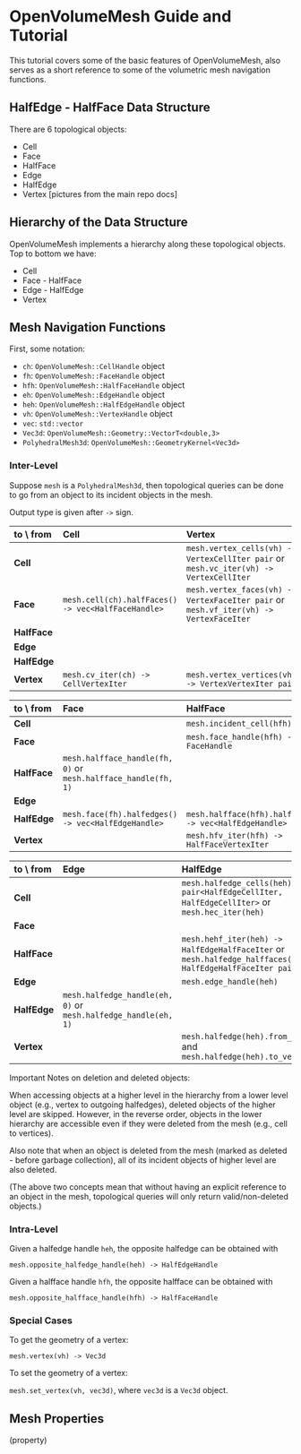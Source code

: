 # OpenVolumeMesh Guide and Tutorial
This tutorial covers some of the basic features of OpenVolumeMesh, also serves as a short reference to some of the volumetric mesh navigation functions.

## HalfEdge - HalfFace Data Structure
There are 6 topological objects:
- Cell
- Face
- HalfFace
- Edge
- HalfEdge
- Vertex
[pictures from the main repo docs]

## Hierarchy of the Data Structure
OpenVolumeMesh implements a hierarchy along these topological objects. Top to bottom we have:
- Cell
- Face - HalfFace
- Edge - HalfEdge
- Vertex

## Mesh Navigation Functions
First, some notation:
- `ch`: `OpenVolumeMesh::CellHandle` object
- `fh`: `OpenVolumeMesh::FaceHandle` object
- `hfh`: `OpenVolumeMesh::HalfFaceHandle` object
- `eh`: `OpenVolumeMesh::EdgeHandle` object
- `heh`: `OpenVolumeMesh::HalfEdgeHandle` object
- `vh`: `OpenVolumeMesh::VertexHandle` object
- `vec`: `std::vector`
- `Vec3d`: `OpenVolumeMesh::Geometry::VectorT<double,3>`
- `PolyhedralMesh3d`: `OpenVolumeMesh::GeometryKernel<Vec3d>`

### Inter-Level
Suppose `mesh` is a `PolyhedralMesh3d`, then topological queries can be done to go from an object to its incident objects in the mesh.

Output type is given after `->` sign.

| to \ from     | Cell          | Vertex |
|:------------- |:------------- |:-------|
| **Cell**      |                                                    | `mesh.vertex_cells(vh) -> VertexCellIter pair` or `mesh.vc_iter(vh) -> VertexCellIter`|
| **Face**      | `mesh.cell(ch).halfFaces() -> vec<HalfFaceHandle>` | `mesh.vertex_faces(vh) -> VertexFaceIter pair` or `mesh.vf_iter(vh) -> VertexFaceIter`|
| **HalfFace**  |                                                    | |
| **Edge**      |                                                    | |
| **HalfEdge**  |                                                    | |
| **Vertex**    | `mesh.cv_iter(ch) -> CellVertexIter` | `mesh.vertex_vertices(vh) -> VertexVertexIter pair`|

| to \ from     | Face  |  HalfFace |
|:------------- |:----- |:----------|
| **Cell**      | | `mesh.incident_cell(hfh)` |
| **Face**      | | `mesh.face_handle(hfh) -> FaceHandle` |
| **HalfFace**  | `mesh.halfface_handle(fh, 0)` or `mesh.halfface_handle(fh, 1)` | |
| **Edge**      | | |
| **HalfEdge**  | `mesh.face(fh).halfedges() -> vec<HalfEdgeHandle>`| `mesh.halfface(hfh).halfedges() -> vec<HalfEdgeHandle>`|
| **Vertex**    | | `mesh.hfv_iter(hfh) -> HalfFaceVertexIter` |

| to \ from     | Edge | HalfEdge |
|:------------- |:-----|:---------|
| **Cell**      | | `mesh.halfedge_cells(heh) -> pair<HalfEdgeCellIter, HalfEdgeCellIter>` or `mesh.hec_iter(heh)` |
| **Face**      | | |
| **HalfFace**  | | `mesh.hehf_iter(heh) -> HalfEdgeHalfFaceIter` or `mesh.halfedge_halffaces(heh) -> HalfEdgeHalfFaceIter pair`|
| **Edge**      | | `mesh.edge_handle(heh)` |
| **HalfEdge**  | `mesh.halfedge_handle(eh, 0)` or `mesh.halfedge_handle(eh, 1)` | |
| **Vertex**    | | `mesh.halfedge(heh).from_vertex()` and `mesh.halfedge(heh).to_vertex()` |

Important Notes on deletion and deleted objects:

When accessing objects at a higher level in the hierarchy from a lower level object (e.g., vertex to outgoing halfedges), deleted objects of the higher level are skipped. However, in the reverse order, objects in the lower hierarchy are accessible even if they were deleted from the mesh (e.g., cell to vertices).

Also note that when an object is deleted from the mesh (marked as deleted - before garbage collection), all of its incident objects of higher level are also deleted.

(The above two concepts mean that without having an explicit reference to an object in the mesh, topological queries will only return valid/non-deleted objects.)

### Intra-Level
Given a halfedge handle `heh`, the opposite halfedge can be obtained with

`mesh.opposite_halfedge_handle(heh) -> HalfEdgeHandle`

Given a halfface handle `hfh`, the opposite halfface can be obtained with

`mesh.opposite_halfface_handle(hfh) -> HalfFaceHandle`

### Special Cases
To get the geometry of a vertex:

`mesh.vertex(vh) -> Vec3d`

To set the geometry of a vertex:

`mesh.set_vertex(vh, vec3d)`, where `vec3d` is a `Vec3d` object.

## Mesh Properties
(property)
